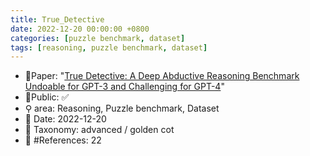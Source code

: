 ```yaml
---
title: True_Detective
date: 2022-12-20 00:00:00 +0800
categories: [puzzle benchmark, dataset]
tags: [reasoning, puzzle benchmark, dataset]
---
```


- 📙Paper: "[True Detective: A Deep Abductive Reasoning Benchmark Undoable for GPT-3 and Challenging for GPT-4](https://www.semanticscholar.org/paper/True-Detective%3A-A-Deep-Abductive-Reasoning-Undoable-Del-Fishel/256ef1f8d0ea2982cc50d3e85e5f1b4920f037fe)"
- 🔑Public: ✅
- ⚲ area: Reasoning, Puzzle benchmark, Dataset
- 📅 Date: 2022-12-20
- 🔎 Taxonomy: advanced / golden cot
- 📝 #References: 22
